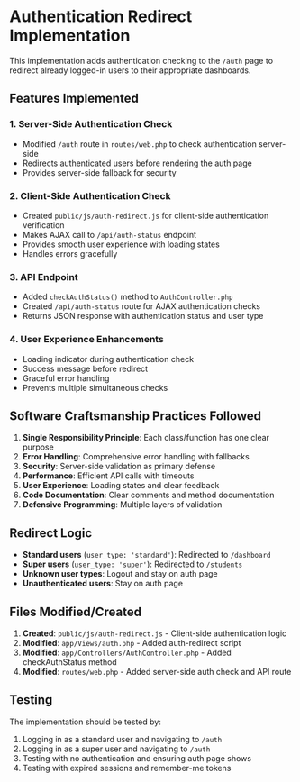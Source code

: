 # Authentication Redirect Implementation

This implementation adds authentication checking to the `/auth` page to redirect already logged-in users to their appropriate dashboards.

## Features Implemented

### 1. Server-Side Authentication Check
- Modified `/auth` route in `routes/web.php` to check authentication server-side
- Redirects authenticated users before rendering the auth page
- Provides server-side fallback for security

### 2. Client-Side Authentication Check
- Created `public/js/auth-redirect.js` for client-side authentication verification
- Makes AJAX call to `/api/auth-status` endpoint
- Provides smooth user experience with loading states
- Handles errors gracefully

### 3. API Endpoint
- Added `checkAuthStatus()` method to `AuthController.php`
- Created `/api/auth-status` route for AJAX authentication checks
- Returns JSON response with authentication status and user type

### 4. User Experience Enhancements
- Loading indicator during authentication check
- Success message before redirect
- Graceful error handling
- Prevents multiple simultaneous checks

## Software Craftsmanship Practices Followed

1. **Single Responsibility Principle**: Each class/function has one clear purpose
2. **Error Handling**: Comprehensive error handling with fallbacks
3. **Security**: Server-side validation as primary defense
4. **Performance**: Efficient API calls with timeouts
5. **User Experience**: Loading states and clear feedback
6. **Code Documentation**: Clear comments and method documentation
7. **Defensive Programming**: Multiple layers of validation

## Redirect Logic

- **Standard users** (`user_type: 'standard'`): Redirected to `/dashboard`
- **Super users** (`user_type: 'super'`): Redirected to `/students`
- **Unknown user types**: Logout and stay on auth page
- **Unauthenticated users**: Stay on auth page

## Files Modified/Created

1. **Created**: `public/js/auth-redirect.js` - Client-side authentication logic
2. **Modified**: `app/Views/auth.php` - Added auth-redirect script
3. **Modified**: `app/Controllers/AuthController.php` - Added checkAuthStatus method
4. **Modified**: `routes/web.php` - Added server-side auth check and API route

## Testing

The implementation should be tested by:
1. Logging in as a standard user and navigating to `/auth`
2. Logging in as a super user and navigating to `/auth`
3. Testing with no authentication and ensuring auth page shows
4. Testing with expired sessions and remember-me tokens
